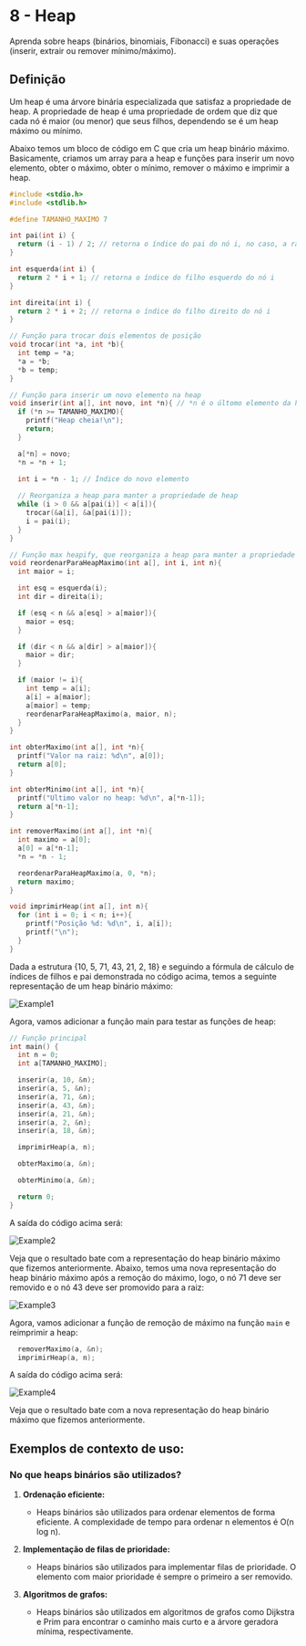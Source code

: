 # 8 - Heap

Aprenda sobre heaps (binários, binomiais, Fibonacci) e suas operações (inserir, extrair ou remover mínimo/máximo).

## Definição

Um heap é uma árvore binária especializada que satisfaz a propriedade de heap. A propriedade de heap é uma propriedade de ordem que diz que cada nó é maior (ou menor) que seus filhos, dependendo se é um heap máximo ou mínimo.

Abaixo temos um bloco de código em C que cria um heap binário máximo. Basicamente, criamos um array para a heap e funções para inserir um novo elemento, obter o máximo, obter o mínimo, remover o máximo e imprimir a heap.

```c
#include <stdio.h>
#include <stdlib.h>

#define TAMANHO_MAXIMO 7

int pai(int i) {
  return (i - 1) / 2; // retorna o índice do pai do nó i, no caso, a raiz
}

int esquerda(int i) {
  return 2 * i + 1; // retorna o índice do filho esquerdo do nó i
}

int direita(int i) {
  return 2 * i + 2; // retorna o índice do filho direito do nó i
}

// Função para trocar dois elementos de posição
void trocar(int *a, int *b){
  int temp = *a;
  *a = *b;
  *b = temp;
}

// Função para inserir um novo elemento na heap
void inserir(int a[], int novo, int *n){ // *n é o últomo elemento da heap, logo, é o tail
  if (*n >= TAMANHO_MAXIMO){
    printf("Heap cheia!\n");
    return;
  }

  a[*n] = novo;
  *n = *n + 1;

  int i = *n - 1; // Índice do novo elemento
  
  // Reorganiza a heap para manter a propriedade de heap
  while (i > 0 && a[pai(i)] < a[i]){
    trocar(&a[i], &a[pai(i)]);
    i = pai(i);
  }
}

// Função max heapify, que reorganiza a heap para manter a propriedade de heap
void reordenarParaHeapMaximo(int a[], int i, int n){
  int maior = i;

  int esq = esquerda(i);
  int dir = direita(i);

  if (esq < n && a[esq] > a[maior]){
    maior = esq;
  }

  if (dir < n && a[dir] > a[maior]){
    maior = dir;  
  }

  if (maior != i){
    int temp = a[i];
    a[i] = a[maior];
    a[maior] = temp;
    reordenarParaHeapMaximo(a, maior, n);
  }
}

int obterMaximo(int a[], int *n){
  printf("Valor na raiz: %d\n", a[0]);
  return a[0];
}

int obterMinimo(int a[], int *n){
  printf("Ultimo valor no heap: %d\n", a[*n-1]);
  return a[*n-1];
}

int removerMaximo(int a[], int *n){
  int maximo = a[0];
  a[0] = a[*n-1];
  *n = *n - 1;

  reordenarParaHeapMaximo(a, 0, *n);
  return maximo;
}

void imprimirHeap(int a[], int n){
  for (int i = 0; i < n; i++){
    printf("Posição %d: %d\n", i, a[i]);
    printf("\n");
  }
}
```

Dada a estrutura {10, 5, 71, 43, 21, 2, 18} e seguindo a fórmula de cálculo de índices de filhos e pai demonstrada no código acima, temos a seguinte representação de um heap binário máximo:

![Example1](https://github.com/VitorHugoAntunes/Data_Structure_Learning/blob/main/Assets/DS1_Heap_Exemplo1.png?raw=true)

Agora, vamos adicionar a função main para testar as funções de heap:

```c
// Função principal
int main() {
  int n = 0;
  int a[TAMANHO_MAXIMO];

  inserir(a, 10, &n);
  inserir(a, 5, &n);
  inserir(a, 71, &n);
  inserir(a, 43, &n);
  inserir(a, 21, &n);
  inserir(a, 2, &n);
  inserir(a, 18, &n);

  imprimirHeap(a, n);

  obterMaximo(a, &n);

  obterMinimo(a, &n);

  return 0;
}
```

A saída do código acima será:

![Example2](https://github.com/VitorHugoAntunes/Data_Structure_Learning/blob/main/Assets/DS1_Heap_Exemplo2.PNG?raw=true)

Veja que o resultado bate com a representação do heap binário máximo que fizemos anteriormente.
Abaixo, temos uma nova representação do heap binário máximo após a remoção do máximo, logo, o nó 71 deve ser removido e o nó 43 deve ser promovido para a raiz:

![Example3](https://github.com/VitorHugoAntunes/Data_Structure_Learning/blob/main/Assets/DS1_Heap_Exemplo3.PNG?raw=true)

Agora, vamos adicionar a função de remoção de máximo na função ```main``` e reimprimir a heap:

```c
  removerMaximo(a, &n);
  imprimirHeap(a, n);
```

A saída do código acima será:

![Example4](https://github.com/VitorHugoAntunes/Data_Structure_Learning/blob/main/Assets/DS1_Heap_Exemplo4.PNG?raw=true)

Veja que o resultado bate com a nova representação do heap binário máximo que fizemos anteriormente.

## Exemplos de contexto de uso:

### No que heaps binários são utilizados?

1. **Ordenação eficiente:** 
    - Heaps binários são utilizados para ordenar elementos de forma eficiente. A complexidade de tempo para ordenar n elementos é O(n log n).

2. **Implementação de filas de prioridade:**
    - Heaps binários são utilizados para implementar filas de prioridade. O elemento com maior prioridade é sempre o primeiro a ser removido.

3. **Algoritmos de grafos:**
    - Heaps binários são utilizados em algoritmos de grafos como Dijkstra e Prim para encontrar o caminho mais curto e a árvore geradora mínima, respectivamente.